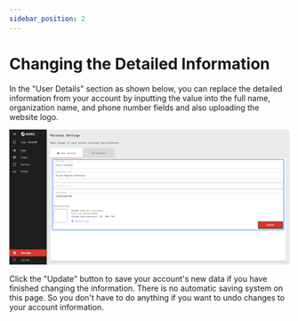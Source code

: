 ```yaml
---
sidebar_position: 2
---
```


# Changing the Detailed Information

In the "User Details" section as shown below, you can replace the detailed information from your account by inputting the value into the full name, organization name, and phone number fields and also uploading the website logo.

![](/img/screenshots/website-application-usage/settings/changing-detailed-information/changing-detailed-information-1.png)

Click the "Update" button to save your account's new data if you have finished changing the information. There is no automatic saving system on this page. So you don't have to do anything if you want to undo changes to your account information.